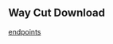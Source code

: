 ## Way Cut Download

[endpoints](https://app.swaggerhub.com/apis-docs/renatosoarespro/way-cut-download/1.0.0)

